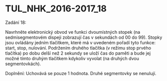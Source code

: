 # TUL_NHK_2016-2017_18
Zadání 18:

Navrhněte elektronický obvod ve funkci dvoumístných stopek (na sedmisegmentovém dispeji zobrazují čas v sekundách od 00 do 99).
Stopky jsou ovládány jedním tlačítkem, které má v uvedeném pořadí tyto funkce: start, stop, nulování.
Podržením druhého tlačítka (v režimu stop prvého tlačítka) po dobu delší než 2 sekundy se uloží čas do paměti a bude jej možné tímto druhým tlačítkem kdykoliv vyvolat (na druhých dvou segmentovkách).

Doplnění:
Uchovává se pouze 1 hodnota.
Druhé segmentovky se nenulují.
